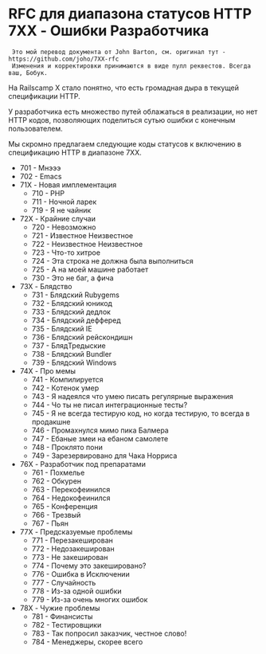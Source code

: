 # RFC для диапазона статусов HTTP 7XX - Ошибки Разработчика

     Это мой перевод документа от John Barton, см. оригинал тут - https://github.com/joho/7XX-rfc
     Изменения и корректировки принимаются в виде пулл реквестов. Всегда ваш, Бобук.

На Railscamp X стало понятно, что есть громадная дыра в текущей спецификации HTTP.

У разработчика есть множество путей облажаться в реализации, но нет HTTP кодов, позволяющих поделиться сутью ошибки с конечным пользователем.

Мы скромно предлагаем следующие коды статусов к включению в спецификацию HTTP в диапазоне 7XX.

  * 701 - Мнэээ
  * 702 - Emacs
  * 71X - Новая имплементация
    - 710 - PHP
    - 711 - Ночной ларек
    - 719 - Я не чайник
  * 72X - Крайние случаи
    - 720 - Невозможно
    - 721 - Известное Неизвестное
    - 722 - Неизвестное Неизвестное
    - 723 - Что-то хитрое
    - 724 - Эта строка не должна была выполниться
    - 725 - А на моей машине работает
    - 730 - Это не баг, а фича
  * 73X - Блядство
    - 731 - Блядский Rubygems
    - 732 - Блядский юникод
    - 733 - Блядский дедлок
    - 734 - Блядский дефферед
    - 735 - Блядский IE
    - 736 - Блядский рейскондишн
    - 737 - БлядТредыские
    - 738 - Блядский Bundler
    - 739 - Блядский Windows
  * 74X - Про мемы
    - 741 - Компилируется
    - 742 - Котенок умер
    - 743 - Я надеялся что умею писать регулярные выражения
    - 744 - Чо ты не писал интеграционные тесты?
    - 745 - Я не всегда тестирую код, но когда тестирую, то всегда в продакшне
    - 746 - Промахнулся мимо пика Балмера
    - 747 - Ебаные змеи на ебаном самолете
    - 748 - Проклято пони
    - 749 - Зарезервировано для Чака Норриса
  * 76X - Разработчик под препаратами
    - 761 - Похмелье
    - 762 - Обкурен
    - 763 - Перекофеинился
    - 764 - Недокофеинился
    - 765 - Конференция
    - 766 - Трезвый
    - 767 - Пьян
  * 77X - Предсказуемые проблемы
    - 771 - Перезакеширован
    - 772 - Недозакеширован
    - 773 - Не закеширован
    - 774 - Почему это закешировано?
    - 776 - Ошибка в Исключении
    - 777 - Случайность
    - 778 - Из-за одной ошибки
    - 779 - Из-за очень многих ошибок
  * 78X - Чужие проблемы
    - 781 - Финансисты
    - 782 - Тестировщики
    - 783 - Так попросил заказчик, честное слово!
    - 784 - Менеджеры, скорее всего
